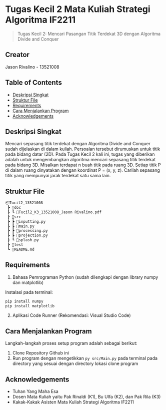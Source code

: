# Tugas Kecil 2 Mata Kuliah Strategi Algoritma IF2211
> Tugas Kecil 2: Mencari Pasangan Titik Terdekat 3D dengan Algoritma Divide and Conquer

## Creator
Jason Rivalino - 13521008

## Table of Contents
* [Deskripsi Singkat](#deskripsi-singkat)
* [Struktur File](#struktur-file)
* [Requirements](#requirements)
* [Cara Menjalankan Program](#cara-menjalankan-program)
* [Acknowledgements](#acknowledgements)

## Deskripsi Singkat 
Mencari sepasang titik terdekat dengan Algoritma Divide and Conquer sudah dijelaskan di dalam kuliah. Persoalan tersebut dirumuskan untuk titik pada bidang datar (2D). Pada Tugas Kecil 2 kali ini, tugas yang diberikan adalah untuk mengembangkan algoritma mencari sepasang titik terdekat pada bidang 3D. Misalkan terdapat n buah titik pada ruang 3D. Setiap titik P di dalam ruang dinyatakan dengan koordinat P = (x, y, z). Carilah sepasang titik yang mempunyai jarak terdekat satu sama lain.


## Struktur File
```bash
📦Tucil2_13521008
 ┣ 📂doc
 ┣ ┗ 📜Tucil2_K3_13521008_Jason Rivalino.pdf
 ┣ 📂src
 ┣ ┣ 📜inputting.py
 ┣ ┣ 📜main.py
 ┣ ┣ 📜processing.py
 ┣ ┣ 📜projection.py
 ┣ ┗ 📜splash.py
 ┣ 📂test
 ┗ 📜README.md
 ```


## Requirements
1. Bahasa Pemrograman Python (sudah dilengkapi dengan library numpy dan matplotlib)

Instalasi pada terminal:
```bash
pip install numpy
pip install matplotlib
```

2. Aplikasi Code Runner (Rekomendasi: Visual Studio Code)


## Cara Menjalankan Program
Langkah-langkah proses setup program adalah sebagai berikut:
1. Clone Repository Github ini
2. Run program dengan mengetikkan `py src/Main.py` pada terminal pada directory yang sesuai dengan directory lokasi clone program 


## Acknowledgements
- Tuhan Yang Maha Esa
- Dosen Mata Kuliah yaitu Pak Rinaldi (K1), Bu Ulfa (K2), dan Pak Rila (K3)
- Kakak-Kakak Asisten Mata Kuliah Strategi Algoritma IF2211
